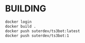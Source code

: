 # BUILDING

```bash
docker login
docker build .
docker push suterdev/ts3bot:latest
docker push suterdev/ts3bot:1
```